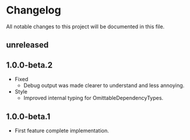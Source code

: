 # Changelog

All notable changes to this project will be documented in this file.

## unreleased

## 1.0.0-beta.2

* Fixed
  * Debug output was made clearer to understand and less annoying.  
* Style
  * Improved internal typing for OmittableDependencyTypes.

## 1.0.0-beta.1

* First feature complete implementation.
